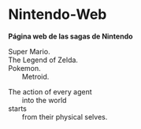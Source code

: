 # Nintendo-Web
**Página web de las sagas de Nintendo**

Super Mario. \
The Legend of Zelda.\
Pokemon. <br />
  Metroid.


The action of every agent <br />
  into the world <br />
starts <br />
  from their physical selves. <br />